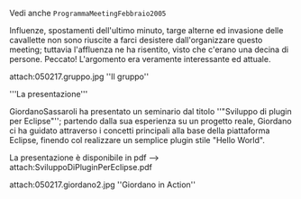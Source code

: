 Vedi anche `ProgrammaMeetingFebbraio2005`

Influenze, spostamenti dell'ultimo minuto, targe alterne ed invasione delle cavallette non sono riuscite a farci desistere dall'organizzare questo meeting; tuttavia l'affluenza ne ha risentito, visto che c'erano una decina di persone.
Peccato! L'argomento era veramente interessante ed attuale.

attach:050217.gruppo.jpg
''Il gruppo''

'''La presentazione'''

GiordanoSassaroli ha presentato un seminario dal titolo ''"Sviluppo di plugin per Eclipse"''; partendo dalla sua esperienza su un progetto reale, Giordano ci ha guidato attraverso i concetti principali alla base della piattaforma Eclipse, finendo col realizzare un semplice plugin stile "Hello World". 

La presentazione è disponibile in pdf --> attach:SviluppoDiPluginPerEclipse.pdf

attach:050217.giordano2.jpg
''Giordano in Action''

